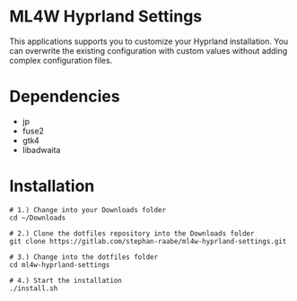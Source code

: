 # ML4W Hyprland Settings

This applications supports you to customize your Hyprland installation. You can overwrite the existing configuration with custom values without adding complex configuration files.

# Dependencies

- jp
- fuse2
- gtk4
- libadwaita

# Installation

```
# 1.) Change into your Downloads folder
cd ~/Downloads

# 2.) Clone the dotfiles repository into the Downloads folder
git clone https://gitlab.com/stephan-raabe/ml4w-hyprland-settings.git

# 3.) Change into the dotfiles folder
cd ml4w-hyprland-settings

# 4.) Start the installation
./install.sh

```